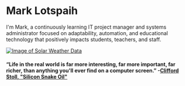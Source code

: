# Mark Lotspaih

I'm Mark, a continuously learning IT project manager and systems administrator focused on adaptability, automation, and educational technology that positively impacts students, teachers, and staff.

<a href="http://www.hamqsl.com/solar.html" title="Click to add Solar-Terrestrial Data to your website!"><img src="http://www.hamqsl.com/solarpich.php" alt="Image of Solar Weather Data"></a>

#### “Life in the real world is far more interesting, far more important, far richer, than anything you'll ever find on a computer screen.” -[Clifford Stoll, "Silicon Snake Oil"](https://en.wikipedia.org/wiki/Silicon_Snake_Oil)
